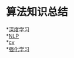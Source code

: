 算法知识总结
====
*[深度学习](https://github.com/ligejiushi666/ligejiushi666.github.io/tree/main/%E6%B7%B1%E5%BA%A6%E5%AD%A6%E4%B9%A0/)\
  *[NLP](https://github.com/ligejiushi666/ligejiushi666.github.io/blob/main/%E6%B7%B1%E5%BA%A6%E5%AD%A6%E4%B9%A0/NLP/)\
  *[cv](https://github.com/ligejiushi666/ligejiushi666.github.io/tree/main/%E6%B7%B1%E5%BA%A6%E5%AD%A6%E4%B9%A0/CV)\
*[强化学习](https://github.com/ligejiushi666/ligejiushi666.github.io/tree/main/%E5%BC%BA%E5%8C%96%E5%AD%A6%E4%B9%A0)
